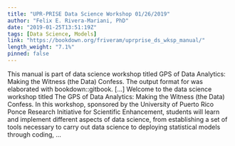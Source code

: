 ```yaml
---
title: "UPR-PRISE Data Science Workshop 01/26/2019"
author: "Felix E. Rivera-Mariani, PhD"
date: "2019-01-25T13:51:19Z"
tags: [Data Science, Models]
link: "https://bookdown.org/friveram/uprprise_ds_wksp_manual/"
length_weight: "7.1%"
pinned: false
---
```


This manual is part of data science workshop titled GPS of Data Analytics: Making the Witness (the Data) Confess. The output format for was elaborated with bookdown::gitbook. [...] Welcome to the data science workshop titled The GPS of Data Analytics: Making the Witness (the Data) Confess. In this workshop, sponsored by the University of Puerto Rico Ponce Research Initiative for Scientific Enhancement, students will learn and implement different aspects of data science, from establishing a set of tools necessary to carry out data science to deploying statistical models through coding, ...

